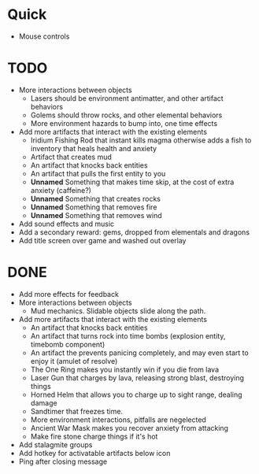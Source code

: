 
# Quick

- Mouse controls

# TODO

- More interactions between objects
    - Lasers should be environment antimatter, and other artifact behaviors
    - Golems should throw rocks, and other elemental behaviors
    - More environment hazards to bump into, one time effects
- Add more artifacts that interact with the existing elements
    - Iridium Fishing Rod that instant kills magma otherwise adds a fish to inventory that
      heals health and anxiety
    - Artifact that creates mud
    - An artifact that knocks back entities
    - An artifact that pulls the first entity to you
    - **Unnamed** Something that makes time skip, at the cost of extra anxiety (caffeine?)
    - **Unnamed** Something that creates rocks
    - **Unnamed** Something that removes fire
    - **Unnamed** Something that removes wind
- Add sound effects and music
- Add a secondary reward: gems, dropped from elementals and dragons
- Add title screen over game and washed out overlay

# DONE

- Add more effects for feedback
- More interactions between objects
    - Mud mechanics.  Slidable objects slide along the path.
- Add more artifacts that interact with the existing elements
    - An artifact that knocks back entities
    - An artifact that turns rock into time bombs (explosion entity, timebomb component)
    - An artifact the prevents panicing completely, and may even start to enjoy it (amulet of resolve)
    - The One Ring makes you instantly win if you die from lava
    - Laser Gun that charges by lava, releasing strong blast, destroying things
    - Horned Helm that allows you to charge up to sight range, dealing damage
    - Sandtimer that freezes time.
    - More environment interactions, pitfalls are negelected
    - Ancient War Mask makes you recover anxiety from attacking
    - Make fire stone charge things if it's hot
- Add stalagmite groups
- Add hotkey for activatable artifacts below icon
- Ping after closing message